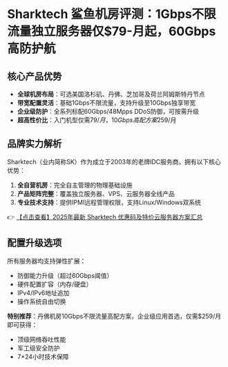 # Sharktech 鲨鱼机房评测：1Gbps不限流量独立服务器仅$79-月起，60Gbps高防护航

## 核心产品优势

- **全球机房布局**：可选美国洛杉矶、丹佛、芝加哥及荷兰阿姆斯特丹节点
- **带宽配置灵活**：基础1Gbps不限流量，支持升级至10Gbps独享带宽
- **企业级防护**：全系列标配60Gbps/48Mpps DDoS防御，可按需升级
- **超高性价比**：入门机型仅需$79/月，10Gbps高配方案$259/月

## 品牌实力解析

Sharktech（业内简称SK）作为成立于2003年的老牌IDC服务商，拥有以下核心优势：

1. **全自营机房**：完全自主管理的物理基础设施
2. **产品矩阵完整**：覆盖独立服务器、VPS、云服务器全线产品
3. **专业技术支持**：提供IPMI远程管理权限，支持Linux/Windows双系统

👉 [【点击查看】2025年最新 Sharktech 优惠码及特价云服务器方案汇总](https://bit.ly/Sharktech)

## 配置升级选项

所有服务器均支持弹性扩展：
- 防御能力升级（超过60Gbps阈值）
- 硬件配置扩容（内存/硬盘）
- IPv4/IPv6地址追加
- 操作系统自由切换

**特别推荐**：丹佛机房10Gbps不限流量高配方案，企业级应用首选，仅需$259/月即可获得：
- 顶级网络吞吐性能
- 军工级安全防护
- 7×24小时技术保障